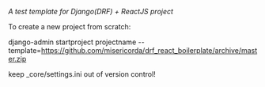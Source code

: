 *A test template for Django(DRF) + ReactJS project*

To create a new project from scratch:

django-admin startproject projectname --template=https://github.com/misericorda/drf_react_boilerplate/archive/master.zip

keep _core/settings.ini out of version control!